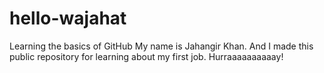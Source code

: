 # hello-wajahat
Learning the basics of GitHub
My name is Jahangir Khan. And I made this public repository for learning about my first job. Hurraaaaaaaaaay!
